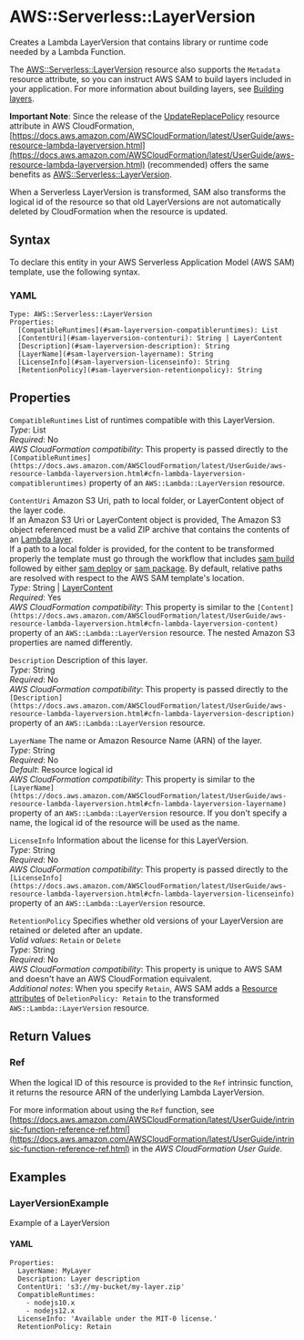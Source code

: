 # AWS::Serverless::LayerVersion<a name="sam-resource-layerversion"></a>

Creates a Lambda LayerVersion that contains library or runtime code needed by a Lambda Function\.

The [AWS::Serverless::LayerVersion](#sam-resource-layerversion) resource also supports the `Metadata` resource attribute, so you can instruct AWS SAM to build layers included in your application\. For more information about building layers, see [Building layers](building-layers.md)\.

**Important Note**: Since the release of the [UpdateReplacePolicy](https://docs.aws.amazon.com/AWSCloudFormation/latest/UserGuide/aws-attribute-updatereplacepolicy.html) resource attribute in AWS CloudFormation, [https://docs.aws.amazon.com/AWSCloudFormation/latest/UserGuide/aws-resource-lambda-layerversion.html](https://docs.aws.amazon.com/AWSCloudFormation/latest/UserGuide/aws-resource-lambda-layerversion.html) \(recommended\) offers the same benefits as [AWS::Serverless::LayerVersion](#sam-resource-layerversion)\.

When a Serverless LayerVersion is transformed, SAM also transforms the logical id of the resource so that old LayerVersions are not automatically deleted by CloudFormation when the resource is updated\.

## Syntax<a name="sam-resource-layerversion-syntax"></a>

To declare this entity in your AWS Serverless Application Model \(AWS SAM\) template, use the following syntax\.

### YAML<a name="sam-resource-layerversion-syntax.yaml"></a>

```
Type: AWS::Serverless::LayerVersion
Properties:
  [CompatibleRuntimes](#sam-layerversion-compatibleruntimes): List
  [ContentUri](#sam-layerversion-contenturi): String | LayerContent
  [Description](#sam-layerversion-description): String
  [LayerName](#sam-layerversion-layername): String
  [LicenseInfo](#sam-layerversion-licenseinfo): String
  [RetentionPolicy](#sam-layerversion-retentionpolicy): String
```

## Properties<a name="sam-resource-layerversion-properties"></a>

 `CompatibleRuntimes`   <a name="sam-layerversion-compatibleruntimes"></a>
List of runtimes compatible with this LayerVersion\.  
*Type*: List  
*Required*: No  
*AWS CloudFormation compatibility*: This property is passed directly to the `[CompatibleRuntimes](https://docs.aws.amazon.com/AWSCloudFormation/latest/UserGuide/aws-resource-lambda-layerversion.html#cfn-lambda-layerversion-compatibleruntimes)` property of an `AWS::Lambda::LayerVersion` resource\.

 `ContentUri`   <a name="sam-layerversion-contenturi"></a>
Amazon S3 Uri, path to local folder, or LayerContent object of the layer code\.  
If an Amazon S3 Uri or LayerContent object is provided, The Amazon S3 object referenced must be a valid ZIP archive that contains the contents of an [Lambda layer](https://docs.aws.amazon.com/lambda/latest/dg/configuration-layers.html)\.  
If a path to a local folder is provided, for the content to be transformed properly the template must go through the workflow that includes [sam build](sam-cli-command-reference-sam-build.md) followed by either [sam deploy](sam-cli-command-reference-sam-deploy.md) or [sam package](sam-cli-command-reference-sam-package.md)\. By default, relative paths are resolved with respect to the AWS SAM template's location\.  
*Type*: String \| [LayerContent](sam-property-layerversion-layercontent.md)  
*Required*: Yes  
*AWS CloudFormation compatibility*: This property is similar to the `[Content](https://docs.aws.amazon.com/AWSCloudFormation/latest/UserGuide/aws-resource-lambda-layerversion.html#cfn-lambda-layerversion-content)` property of an `AWS::Lambda::LayerVersion` resource\. The nested Amazon S3 properties are named differently\.

 `Description`   <a name="sam-layerversion-description"></a>
Description of this layer\.  
*Type*: String  
*Required*: No  
*AWS CloudFormation compatibility*: This property is passed directly to the `[Description](https://docs.aws.amazon.com/AWSCloudFormation/latest/UserGuide/aws-resource-lambda-layerversion.html#cfn-lambda-layerversion-description)` property of an `AWS::Lambda::LayerVersion` resource\.

 `LayerName`   <a name="sam-layerversion-layername"></a>
The name or Amazon Resource Name \(ARN\) of the layer\.  
*Type*: String  
*Required*: No  
*Default*: Resource logical id  
*AWS CloudFormation compatibility*: This property is similar to the `[LayerName](https://docs.aws.amazon.com/AWSCloudFormation/latest/UserGuide/aws-resource-lambda-layerversion.html#cfn-lambda-layerversion-layername)` property of an `AWS::Lambda::LayerVersion` resource\. If you don't specify a name, the logical id of the resource will be used as the name\.

 `LicenseInfo`   <a name="sam-layerversion-licenseinfo"></a>
Information about the license for this LayerVersion\.  
*Type*: String  
*Required*: No  
*AWS CloudFormation compatibility*: This property is passed directly to the `[LicenseInfo](https://docs.aws.amazon.com/AWSCloudFormation/latest/UserGuide/aws-resource-lambda-layerversion.html#cfn-lambda-layerversion-licenseinfo)` property of an `AWS::Lambda::LayerVersion` resource\.

 `RetentionPolicy`   <a name="sam-layerversion-retentionpolicy"></a>
Specifies whether old versions of your LayerVersion are retained or deleted after an update\.  
*Valid values*: `Retain` or `Delete`  
*Type*: String  
*Required*: No  
*AWS CloudFormation compatibility*: This property is unique to AWS SAM and doesn't have an AWS CloudFormation equivalent\.  
*Additional notes*: When you specify `Retain`, AWS SAM adds a [Resource attributes](sam-specification-resource-attributes.md) of `DeletionPolicy: Retain` to the transformed `AWS::Lambda::LayerVersion` resource\.

## Return Values<a name="sam-resource-layerversion-return-values"></a>

### Ref<a name="sam-resource-layerversion-return-values-ref"></a>

When the logical ID of this resource is provided to the `Ref` intrinsic function, it returns the resource ARN of the underlying Lambda LayerVersion\.

For more information about using the `Ref` function, see [https://docs.aws.amazon.com/AWSCloudFormation/latest/UserGuide/intrinsic-function-reference-ref.html](https://docs.aws.amazon.com/AWSCloudFormation/latest/UserGuide/intrinsic-function-reference-ref.html) in the *AWS CloudFormation User Guide*\. 

## Examples<a name="sam-resource-layerversion--examples"></a>

### LayerVersionExample<a name="sam-resource-layerversion--examples--layerversionexample"></a>

Example of a LayerVersion

#### YAML<a name="sam-resource-layerversion--examples--layerversionexample--yaml"></a>

```
Properties:
  LayerName: MyLayer
  Description: Layer description
  ContentUri: 's3://my-bucket/my-layer.zip'
  CompatibleRuntimes:
    - nodejs10.x
    - nodejs12.x
  LicenseInfo: 'Available under the MIT-0 license.'
  RetentionPolicy: Retain
```